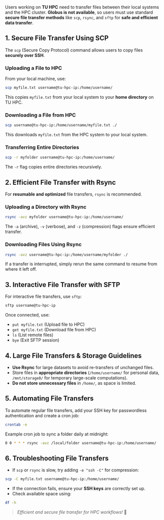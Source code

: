 Users working on **TU HPC** need to transfer files between their local systems and the HPC cluster. **Globus is not available**, so users must use standard **secure file transfer methods** like `scp`, `rsync`, and `sftp` for **safe and efficient data transfer**.

## 1. Secure File Transfer Using SCP
The `scp` (Secure Copy Protocol) command allows users to copy files **securely over SSH**.

### **Uploading a File to HPC**
From your local machine, use:
```bash
scp myfile.txt username@tu-hpc-ip:/home/username/
```
This copies `myfile.txt` from your local system to your **home directory** on TU HPC.

### **Downloading a File from HPC**
```bash
scp username@tu-hpc-ip:/home/username/myfile.txt ./
```
This downloads `myfile.txt` from the HPC system to your local system.

### **Transferring Entire Directories**
```bash
scp -r myfolder username@tu-hpc-ip:/home/username/
```
The `-r` flag copies entire directories recursively.

## 2. Efficient File Transfer with Rsync
For **resumable and optimized** file transfers, `rsync` is recommended.

### **Uploading a Directory with Rsync**
```bash
rsync -avz myfolder username@tu-hpc-ip:/home/username/
```
The `-a` (archive), `-v` (verbose), and `-z` (compression) flags ensure efficient transfer.

### **Downloading Files Using Rsync**
```bash
rsync -avz username@tu-hpc-ip:/home/username/myfolder ./
```
If a transfer is interrupted, simply rerun the same command to resume from where it left off.

## 3. Interactive File Transfer with SFTP
For interactive file transfers, use `sftp`:
```bash
sftp username@tu-hpc-ip
```
Once connected, use:
- `put myfile.txt` (Upload file to HPC)
- `get myfile.txt` (Download file from HPC)
- `ls` (List remote files)
- `bye` (Exit SFTP session)

## 4. Large File Transfers & Storage Guidelines
- **Use Rsync** for large datasets to avoid re-transfers of unchanged files.
- Store files in **appropriate directories** (`/home/username/` for personal data, `/mnt/storage0/` for temporary large-scale computations).
- **Do not store unnecessary files** in `/home/`, as space is limited.

## 5. Automating File Transfers
To automate regular file transfers, add your SSH key for passwordless authentication and create a cron job:
```bash
crontab -e
```
Example cron job to sync a folder daily at midnight:
```bash
0 0 * * * rsync -avz /local/folder username@tu-hpc-ip:/home/username/
```

## 6. Troubleshooting File Transfers
- If `scp` or `rsync` is slow, try adding `-e "ssh -C"` for compression:
```bash
scp -C myfile.txt username@tu-hpc-ip:/home/username/
```
- If the connection fails, ensure your **SSH keys** are correctly set up.
- Check available space using:
```bash
df -h
```

> _Efficient and secure file transfer for HPC workflows!_ 🚀
